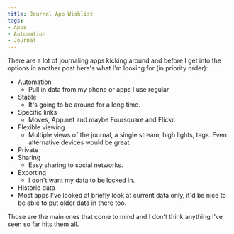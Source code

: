 ```yaml
---
title: Journal App Wishlist
tags:
- Apps
- Automation
- Journal
---
```


There are a lot of journaling apps kicking around and before I get into the options in another post here's what I'm looking for (in priority order):

* Automation
  * Pull in data from my phone or apps I use regular
* Stable
  * It's going to be around for a long time.
* Specific links
  * Moves, App.net and maybe Foursquare and Flickr.
* Flexible viewing
  * Multiple views of the journal, a single stream, high lights, tags. Even alternative devices would be great.
* Private
* Sharing
  * Easy sharing to social networks.
* Exporting
  * I don't want my data to be locked in.
* Historic data
* Most apps I've looked at briefly look at current data only, it'd be nice to be able to put older data in there too.

Those are the main ones that come to mind and I don't think anything I've seen so far hits them all.
